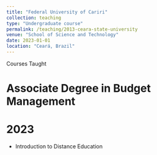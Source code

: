 ```yaml
---
title: "Federal University of Cariri"
collection: teaching
type: "Undergraduate course"
permalink: /teaching/2013-ceara-state-university
venue: "School of Science and Technology"
date: 2023-01-01
location: "Ceará, Brazil"
---
```


Courses Taught

Associate Degree in Budget Management
======

2023
======= 
* Introduction to Distance Education